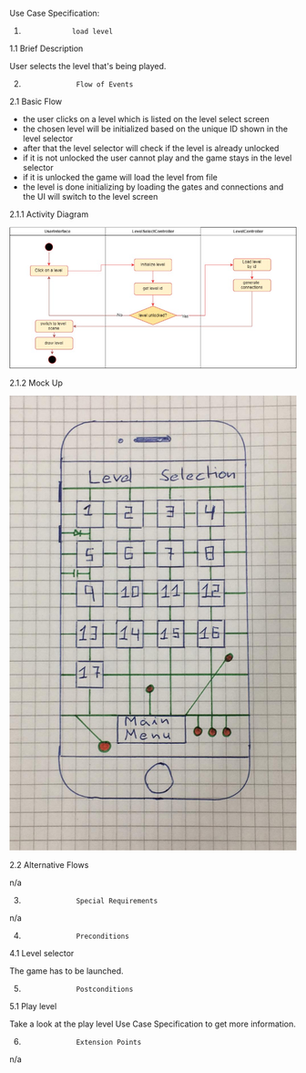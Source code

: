 

<Project LogicGame>

Use Case Specification: <Use-Case load level>


1.                 load level


1.1               Brief Description

User selects the level that's being played. 

2.                  Flow of Events
2.1               Basic Flow
* the user clicks on a level which is listed on the level select screen
* the chosen level will be initialized based on the unique ID shown in the level selector
* after that the level selector will check if the level is already unlocked
* if it is not unlocked the user cannot play and the game stays in the level selector
* if it is unlocked the game will load the level from file
* the level is done initializing by loading the gates and connections and the UI will switch to the level screen


2.1.1 Activity Diagram

![](activity%20diagram%20load%20level.jpg)

2.1.2 Mock Up

![](mock%20up%20select%20level.jpg)

2.2               Alternative Flows

n/a

3.                  Special Requirements

n/a
 

4.                  Preconditions


4.1               Level selector
 
The game has to be launched. 


5.                  Postconditions


5.1             Play level
 
Take a look at the play level Use Case Specification to get more information. 

6.                  Extension Points

n/a
 
